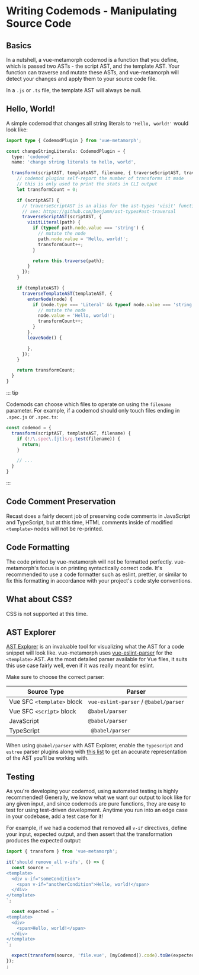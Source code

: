 # Writing Codemods - Manipulating Source Code

## Basics

In a nutshell, a vue-metamorph codemod is a function that you define, which is passed two ASTs - the script AST, and the template AST. Your function can traverse and mutate these ASTs, and vue-metamorph will detect your changes and apply them to your source code file.

In a `.js` or `.ts` file, the template AST will always be null.

## Hello, World!

A simple codemod that changes all string literals to `'Hello, world!'` would look like:

```ts
import type { CodemodPlugin } from 'vue-metamorph';

const changeStringLiterals: CodemodPlugin = {
  type: 'codemod',
  name: 'change string literals to hello, world',

  transform(scriptAST, templateAST, filename, { traverseScriptAST, traverseTemplateAST }) {
    // codemod plugins self-report the number of transforms it made
    // this is only used to print the stats in CLI output
    let transformCount = 0;

    if (scriptAST) {
      // traverseScriptAST is an alias for the ast-types 'visit' function
      // see: https://github.com/benjamn/ast-types#ast-traversal
      traverseScriptAST(scriptAST, {
        visitLiteral(path) {
          if (typeof path.node.value === 'string') {
            // mutate the node
            path.node.value = 'Hello, world!';
            transformCount++;
          }

          return this.traverse(path);
        }
      });
    }

    if (templateAST) {
      traverseTemplateAST(templateAST, {
        enterNode(node) {
          if (node.type === 'Literal' && typeof node.value === 'string') {
            // mutate the node
            node.value = 'Hello, world!';
            transformCount++;
          }
        },
        leaveNode() {

        },
      });
    }

    return transformCount;
  }
}

```

::: tip

Codemods can choose which files to operate on using the `filename` parameter. For example, if a codemod should only touch files ending in `.spec.js` or `.spec.ts`:

```ts
const codemod = {
  transform(scriptAST, templateAST, filename) {
    if (!/\.spec\.[jt]s/g.test(filename)) {
      return;
    }

    // ...
  }
}
```

:::

## Code Comment Preservation

Recast does a fairly decent job of preserving code comments in JavaScript and TypeScript, but at this time, HTML comments inside of modified `<template>` nodes will not be re-printed.

## Code Formatting

The code printed by vue-metamorph will not be formatted perfectly. vue-metamorph's focus is on printing syntactically correct code. It's recommended to use a code formatter such as eslint, prettier, or similar to fix this formatting in accordance with your project's code style conventions.

## What about CSS?

CSS is not supported at this time.

## AST Explorer

[AST Explorer](https://astexplorer.net) is an invaluable tool for visualizing what the AST for a code snippet will look like. vue-metamorph uses [vue-eslint-parser](https://github.com/vuejs/vue-eslint-parser/blob/master/src/ast/nodes.ts) for the `<template>` AST. As the most detailed parser available for Vue files, it suits this use case fairly well, even if it was really meant for eslint.

Make sure to choose the correct parser:

| Source Type | Parser |
| - | - |
| Vue SFC `<template>` block | `vue-eslint-parser` / `@babel/parser` |
| Vue SFC `<script>` block | `@babel/parser` |
| JavaScript | `@babel/parser` |
| TypeScript |` @babel/parser` |

When using `@babel/parser` with AST Explorer, enable the `typescript` and `estree` parser plugins along with [this list](https://github.com/benjamn/recast/blob/master/parsers/_babel_options.ts#L23) to get an accurate representation of the AST you'll be working with.

## Testing

As you're developing your codemod, using automated testing is highly recommended! Generally, we know what we want our output to look like for any given input, and since codemods are pure functions, they are easy to test for using test-driven development. Anytime you run into an edge case in your codebase, add a test case for it!

For example, if we had a codemod that removed all `v-if` directives, define your input, expected output, and then assert that the transformation produces the expected output:

```ts
import { transform } from 'vue-metamorph';

it('should remove all v-ifs', () => {
  const source = `
<template>
  <div v-if="someCondition">
    <span v-if="anotherCondition">Hello, world!</span>
  </div>
</template>
`;

  const expected = `
<template>
  <div>
    <span>Hello, world!</span>
  </div>
</template>
`;

  expect(transform(source, 'file.vue', [myCodemod]).code).toBe(expected);
});
;
```
